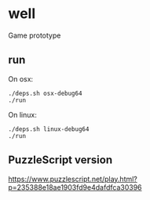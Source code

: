 # well
Game prototype

## run

On osx:

```
./deps.sh osx-debug64
./run
```

On linux:

```
./deps.sh linux-debug64
./run
```

## PuzzleScript version

https://www.puzzlescript.net/play.html?p=235388e18ae1903fd9e4dafdfca30396
